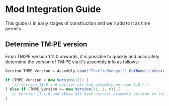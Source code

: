 # Mod Integration Guide

This guide is in early stages of construction and we'll add to it as time permits.

## Determine TM:PE version

From TM:PE version 1.11.0 onwards, it is possible to quickly and accurately determine the version of TM:PE via it's assembly info as follows:

```cs
Version TMPE_Version = Assembly.Load("TrafficManager").GetName().Version;

if (TMPE_Version < new Version(11)) {
    // Version 11.0 and earlier all had assembly version 1.0.*.*
} else if (TMPE_Version >= new Version(11, 1, 0)) {
   // Version 11.1.0 and above all have correct assembly version in form M.m.b.* (Major, minor, build, *)
}
```
